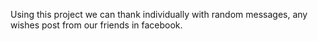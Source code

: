 Using this project we can thank individually with random messages, any wishes post from our friends in facebook.